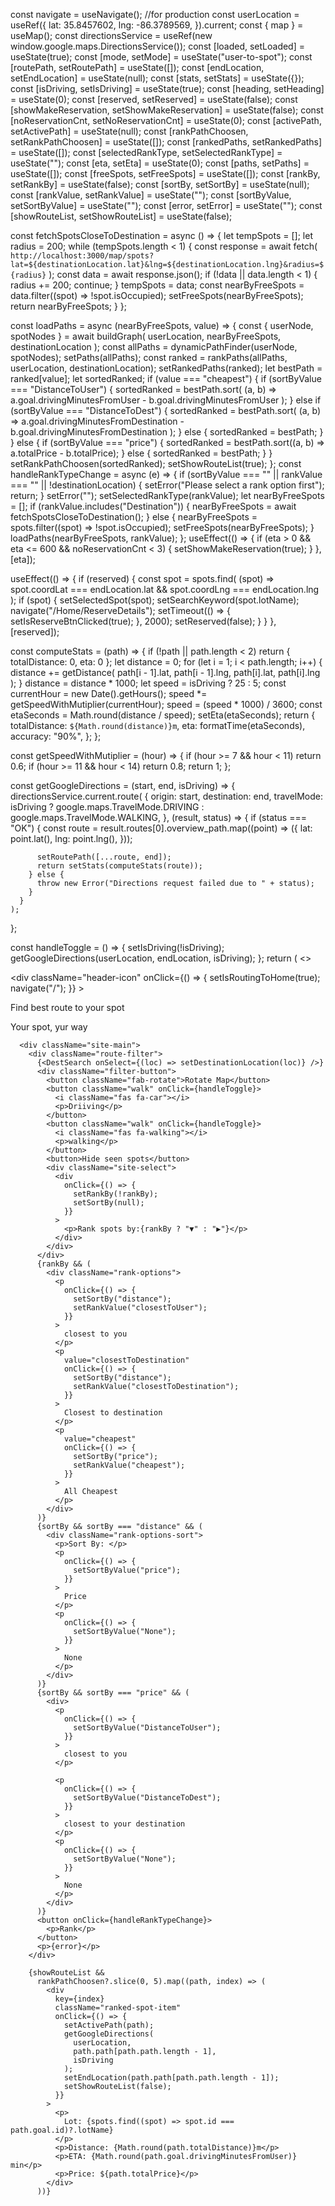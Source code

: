  const navigate = useNavigate();
  //for production
  const userLocation = useRef({
    lat: 35.8457602,
    lng: -86.3789569,
  }).current;
  const { map } = useMap();
  const directionsService = useRef(new window.google.maps.DirectionsService());
  const [loaded, setLoaded] = useState(true);
  const [mode, setMode] = useState("user-to-spot");
  const [routePath, setRoutePath] = useState([]);
  const [endLocation, setEndLocation] = useState(null);
  const [stats, setStats] = useState({});
  const [isDriving, setIsDriving] = useState(true);
  const [heading, setHeading] = useState(0);
  const [reserved, setReserved] = useState(false);
  const [showMakeReservation, setShowMakeReservation] = useState(false);
  const [noReservationCnt, setNoReservationCnt] = useState(0);
  const [activePath, setActivePath] = useState(null);
  const [rankPathChoosen, setRankPathChoosen] = useState([]);
  const [rankedPaths, setRankedPaths] = useState([]);
  const [selectedRankType, setSelectedRankType] = useState("");
  const [eta, setEta] = useState(0);
  const [paths, setPaths] = useState([]);
  const [freeSpots, setFreeSpots] = useState([]);
  const [rankBy, setRankBy] = useState(false);
  const [sortBy, setSortBy] = useState(null);
  const [rankValue, setRankValue] = useState("");
  const [sortByValue, setSortByValue] = useState("");
  const [error, setError] = useState("");
  const [showRouteList, setShowRouteList] = useState(false);

  const fetchSpotsCloseToDestination = async () => {
    let tempSpots = [];
    let radius = 200;
    while (tempSpots.length < 1) {
      const response = await fetch(
        `http://localhost:3000/map/spots?lat=${destinationLocation.lat}&lng=${destinationLocation.lng}&radius=${radius}`
      );
      const data = await response.json();
      if (!data || data.length < 1) {
        radius += 200;
        continue;
      }
      tempSpots = data;
      const nearByFreeSpots = data.filter((spot) => !spot.isOccupied);
      setFreeSpots(nearByFreeSpots);
      return nearByFreeSpots;
    }
  };

  const loadPaths = async (nearByFreeSpots, value) => {
    const { userNode, spotNodes } = await buildGraph(
      userLocation,
      nearByFreeSpots,
      destinationLocation
    );
    const allPaths = dynamicPathFinder(userNode, spotNodes);
    setPaths(allPaths);
    const ranked = rankPaths(allPaths, userLocation, destinationLocation);
    setRankedPaths(ranked);
    let bestPath = ranked[value];
    let sortedRanked;
    if (value === "cheapest") {
      if (sortByValue === "DistanceToUser") {
        sortedRanked = bestPath.sort(
          (a, b) =>
            a.goal.drivingMinutesFromUser - b.goal.drivingMinutesFromUser
        );
      } else if (sortByValue === "DistanceToDest") {
        sortedRanked = bestPath.sort(
          (a, b) =>
            a.goal.drivingMinutesFromDestination -
            b.goal.drivingMinutesFromDestination
        );
      } else {
        sortedRanked = bestPath;
      }
    } else {
      if (sortByValue === "price") {
        sortedRanked = bestPath.sort((a, b) => a.totalPrice - b.totalPrice);
      } else {
        sortedRanked = bestPath;
      }
    }
    setRankPathChoosen(sortedRanked);
    setShowRouteList(true);
  };
  const handleRankTypeChange = async (e) => {
    if (sortByValue === "" || rankValue === "" || !destinationLocation) {
      setError("Please select a rank option first");
      return;
    }
    setError("");
    setSelectedRankType(rankValue);
    let nearByFreeSpots = [];
    if (rankValue.includes("Destination")) {
      nearByFreeSpots = await fetchSpotsCloseToDestination();
    } else {
      nearByFreeSpots = spots.filter((spot) => !spot.isOccupied);
      setFreeSpots(nearByFreeSpots);
    }
    loadPaths(nearByFreeSpots, rankValue);
  };
  useEffect(() => {
    if (eta > 0 && eta <= 600 && noReservationCnt < 3) {
      setShowMakeReservation(true);
    }
  }, [eta]);

  useEffect(() => {
    if (reserved) {
      const spot = spots.find(
        (spot) =>
          spot.coordLat === endLocation.lat && spot.coordLng === endLocation.lng
      );
      if (spot) {
        setSelectedSpot(spot);
        setSearchKeyword(spot.lotName);
        navigate("/Home/ReserveDetails");
        setTimeout(() => {
          setIsReserveBtnClicked(true);
        }, 2000);
        setReserved(false);
      }
    }
  }, [reserved]);

  const computeStats = (path) => {
    if (!path || path.length < 2) return { totalDistance: 0, eta: 0 };
    let distance = 0;
    for (let i = 1; i < path.length; i++) {
      distance += getDistance(
        path[i - 1].lat,
        path[i - 1].lng,
        path[i].lat,
        path[i].lng
      );
    }
    distance = distance * 1000;
    let speed = isDriving ? 25 : 5;
    const currentHour = new Date().getHours();
    speed *= getSpeedWithMutiplier(currentHour);
    speed = (speed * 1000) / 3600;
    const etaSeconds = Math.round(distance / speed);
    setEta(etaSeconds);
    return {
      totalDistance: `${Math.round(distance)}m`,
      eta: formatTime(etaSeconds),
      accuracy: "90%",
    };
  };

  const getSpeedWithMutiplier = (hour) => {
    if (hour >= 7 && hour < 11) return 0.6;
    if (hour >= 11 && hour < 14) return 0.8;
    return 1;
  };

  const getGoogleDirections = (start, end, isDriving) => {
    directionsService.current.route(
      {
        origin: start,
        destination: end,
        travelMode: isDriving
          ? google.maps.TravelMode.DRIVING
          : google.maps.TravelMode.WALKING,
      },
      (result, status) => {
        if (status === "OK") {
          const route = result.routes[0].overview_path.map((point) => ({
            lat: point.lat(),
            lng: point.lng(),
          }));

          setRoutePath([...route, end]);
          return setStats(computeStats(route));
        } else {
          throw new Error("Directions request failed due to " + status);
        }
      }
    );
  };

  const handleToggle = () => {
    setIsDriving(!isDriving);
    getGoogleDirections(userLocation, endLocation, isDriving);
  };
  return (
    <>
      <div className="route-header">
        <div
          className="header-icon"
          onClick={() => {
            setIsRoutingToHome(true);
            navigate("/");
          }}
        >
          <i className="fa fa-arrow-left fa-2x go-back" aria-hidden="true"></i>
        </div>
        <div className="header-text">
          <p>Find best route to your spot</p>
          <p>Your spot, yur way</p>
        </div>
      </div>

      <div className="site-main">
        <div className="route-filter">
          {<DestSearch onSelect={(loc) => setDestinationLocation(loc)} />}
          <div className="filter-button">
            <button className="fab-rotate">Rotate Map</button>
            <button className="walk" onClick={handleToggle}>
              <i className="fas fa-car"></i>
              <p>Driiving</p>
            </button>
            <button className="walk" onClick={handleToggle}>
              <i className="fas fa-walking"></i>
              <p>walking</p>
            </button>
            <button>Hide seen spots</button>
            <div className="site-select">
              <div
                onClick={() => {
                  setRankBy(!rankBy);
                  setSortBy(null);
                }}
              >
                <p>Rank spots by:{rankBy ? "▼" : "▶"}</p>
              </div>
            </div>
          </div>
          {rankBy && (
            <div className="rank-options">
              <p
                onClick={() => {
                  setSortBy("distance");
                  setRankValue("closestToUser");
                }}
              >
                closest to you
              </p>
              <p
                value="closestToDestination"
                onClick={() => {
                  setSortBy("distance");
                  setRankValue("closestToDestination");
                }}
              >
                Closest to destination
              </p>
              <p
                value="cheapest"
                onClick={() => {
                  setSortBy("price");
                  setRankValue("cheapest");
                }}
              >
                All Cheapest
              </p>
            </div>
          )}
          {sortBy && sortBy === "distance" && (
            <div className="rank-options-sort">
              <p>Sort By: </p>
              <p
                onClick={() => {
                  setSortByValue("price");
                }}
              >
                Price
              </p>
              <p
                onClick={() => {
                  setSortByValue("None");
                }}
              >
                None
              </p>
            </div>
          )}
          {sortBy && sortBy === "price" && (
            <div>
              <p
                onClick={() => {
                  setSortByValue("DistanceToUser");
                }}
              >
                closest to you
              </p>

              <p
                onClick={() => {
                  setSortByValue("DistanceToDest");
                }}
              >
                closest to your destination
              </p>
              <p
                onClick={() => {
                  setSortByValue("None");
                }}
              >
                None
              </p>
            </div>
          )}
          <button onClick={handleRankTypeChange}>
            <p>Rank</p>
          </button>
          <p>{error}</p>
        </div>

        {showRouteList &&
          rankPathChoosen?.slice(0, 5).map((path, index) => (
            <div
              key={index}
              className="ranked-spot-item"
              onClick={() => {
                setActivePath(path);
                getGoogleDirections(
                  userLocation,
                  path.path[path.path.length - 1],
                  isDriving
                );
                setEndLocation(path.path[path.path.length - 1]);
                setShowRouteList(false);
              }}
            >
              <p>
                Lot: {spots.find((spot) => spot.id === path.goal.id)?.lotName}
              </p>
              <p>Distance: {Math.round(path.totalDistance)}m</p>
              <p>ETA: {Math.round(path.goal.drivingMinutesFromUser)} min</p>
              <p>Price: ${path.totalPrice}</p>
            </div>
          ))}
